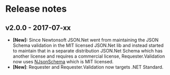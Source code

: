 # Release notes

## v2.0.0 - 2017-07-xx
- **[New]:** Since Newtonsoft JSON.Net went from maintaining the JSON Schema validation in the MIT licensed JSON.Net lib and instead started to maintain that in a separate distribution JSON.Net Schema which has another license and requires a commercial license, Requester.Validation now uses [NJsonSchema](https://github.com/RSuter/NJsonSchema) which is MIT licensed.
- **[New]**: Requester and Requester.Validation now targets .NET Standard.